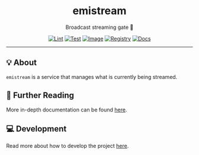 <h1 align="center">emistream</h1>

<div align="center">

Broadcast streaming gate 🚧

[![Lint](https://github.com/radio-aktywne/emistream/actions/workflows/lint.yaml/badge.svg)](https://github.com/radio-aktywne/emistream/actions/workflows/lint.yaml)
[![Test](https://github.com/radio-aktywne/emistream/actions/workflows/test.yaml/badge.svg)](https://github.com/radio-aktywne/emistream/actions/workflows/test.yaml)
[![Image](https://github.com/radio-aktywne/emistream/actions/workflows/image.yaml/badge.svg)](https://github.com/radio-aktywne/emistream/actions/workflows/image.yaml)
[![Registry](https://github.com/radio-aktywne/emistream/actions/workflows/registry.yaml/badge.svg)](https://github.com/radio-aktywne/emistream/actions/workflows/registry.yaml)
[![Docs](https://github.com/radio-aktywne/emistream/actions/workflows/docs.yaml/badge.svg)](https://github.com/radio-aktywne/emistream/actions/workflows/docs.yaml)

</div>

---

## 💡 About

`emistream` is a service that manages what is currently being streamed.

## 📄 Further Reading

More in-depth documentation can be found
[here](https://radio-aktywne.github.io/emistream).

## 💻 Development

Read more about how to develop the project
[here](https://github.com/radio-aktywne/emistream/blob/main/CONTRIBUTING.md).
